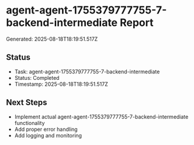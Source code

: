 # agent-agent-1755379777755-7-backend-intermediate Report

Generated: 2025-08-18T18:19:51.517Z

## Status
- Task: agent-agent-1755379777755-7-backend-intermediate
- Status: Completed
- Timestamp: 2025-08-18T18:19:51.517Z

## Next Steps
- Implement actual agent-agent-1755379777755-7-backend-intermediate functionality
- Add proper error handling
- Add logging and monitoring
